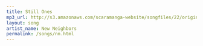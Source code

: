 ```yaml
---
title: Still Ones
mp3_url: http://s3.amazonaws.com/scaramanga-website/songfiles/22/original.mp3?1396834876
layout: song
artist_name: New Neighbors
permalink: /songs/nn.html
---
```

